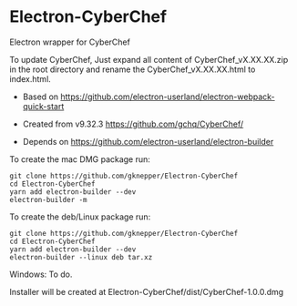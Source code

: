 # Electron-CyberChef

Electron wrapper for CyberChef

To update CyberChef, Just expand all content of CyberChef_vX.XX.XX.zip in the root directory and rename the  CyberChef_vX.XX.XX.html to index.html.

- Based on https://github.com/electron-userland/electron-webpack-quick-start

- Created from v9.32.3 https://github.com/gchq/CyberChef/

- Depends on https://github.com/electron-userland/electron-builder

To create the mac DMG package run:

```
git clone https://github.com/gknepper/Electron-CyberChef
cd Electron-CyberChef
yarn add electron-builder --dev
electron-builder -m 
```

To create the deb/Linux package run:
```
git clone https://github.com/gknepper/Electron-CyberChef
cd Electron-CyberChef
yarn add electron-builder --dev
electron-builder --linux deb tar.xz
```
Windows: To do.

Installer will be created at Electron-CyberChef/dist/CyberChef-1.0.0.dmg
